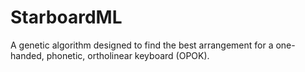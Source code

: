 # StarboardML
A genetic algorithm designed to find the best arrangement for a one-handed, phonetic, ortholinear keyboard (OPOK).